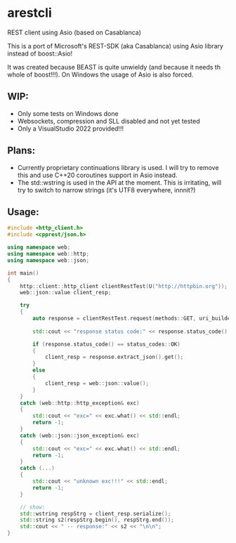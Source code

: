 # arestcli
REST client using Asio (based on Casablanca)

This is a port of Microsoft's REST-SDK (aka Casablanca) using Asio library instead of boost::Asio!

It was created because BEAST is quite unwieldy (and because it needs th whole of boost!!!). On Windows the usage of Asio is also forced.


## WIP: 
 - Only some tests on Windows done 
 - Websockets, compression and SLL disabled and not yet tested 
 - Only a VisualStudio 2022 provided!!!

## Plans: 
 - Currently proprietary continuations library is used. I will try to remove this and use C++20 coroutines support in Asio instead.
 - The std::wstring is used in the API at the moment. This is irritating, will try to switch to narrow strings (it's UTF8 everywhere, innnit?)

## Usage:

```cpp
#include <http_client.h>
#include <cpprest/json.h>

using namespace web;
using namespace web::http;
using namespace web::json;

int main()
{
    http::client::http_client clientRestTest(U("http://httpbin.org"));
    web::json::value client_resp;

    try
    {
        auto response = clientRestTest.request(methods::GET, uri_builder(U("/anything")).to_string()).get();
        
        std::cout << "response status code:" << response.status_code() << std::endl;

        if (response.status_code() == status_codes::OK)
        {
            client_resp = response.extract_json().get();
        }
        else
        {
            client_resp = web::json::value();
        }
    }
    catch (web::http::http_exception& exc)
    {
        std::cout << "exc=" << exc.what() << std::endl;
        return -1;
    }
    catch (web::json::json_exception& exc)
    {
        std::cout << "exc=" << exc.what() << std::endl;
        return -1;
    }
    catch (...)
    {
        std::cout << "unknown exc!!!" << std::endl;
        return -1;
    }

    // show:
    std::wstring respStrg = client_resp.serialize();
    std::string s2(respStrg.begin(), respStrg.end());
    std::cout << " -- response:" << s2 << "\n\n";
}
```

